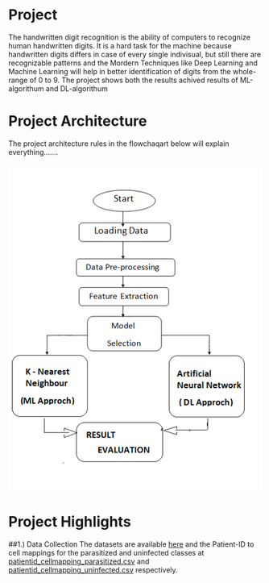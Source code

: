 Project
============================================
The handwritten digit recognition is the ability of computers to recognize human handwritten digits. It is a hard task for the machine because handwritten digits differs in case of every single indivisual, but still there are recognizable patterns and the Mordern Techniques like Deep Learning and Machine Learning will help in better identification of digits from the whole-range of 0 to 9. The project shows both the results achived results of ML-algorithum and DL-algorithum

Project Architecture
============================================
The project architecture rules in the flowchaqart below will explain everything.......
<p align = "center">
<img src = "https://raw.githubusercontent.com/rawat126/DL-ML/master/Handwritten_Digits%20Classification/Model_h_des.png">
</p>

Project Highlights
============================================
 ##1.)  Data Collection
The datasets are available [here](https://lhncbc.nlm.nih.gov/publication/pub9932) and the Patient-ID to cell mappings for the parasitized and uninfected classes at [patientid_cellmapping_parasitized.csv](ftp://lhcftp.nlm.nih.gov/Open-Access-Datasets/Malaria/patientid_cellmapping_parasitized.csv) and [patientid_cellmapping_uninfected.csv](ftp://lhcftp.nlm.nih.gov/Open-Access-Datasets/Malaria/patientid_cellmapping_uninfected.csv) respectively.
